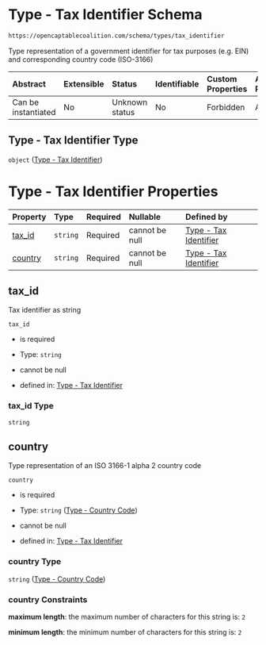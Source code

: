 # Type - Tax Identifier Schema

```txt
https://opencaptablecoalition.com/schema/types/tax_identifier
```

Type representation of a government identifier for tax purposes (e.g. EIN) and corresponding country code (ISO-3166)

| Abstract            | Extensible | Status         | Identifiable | Custom Properties | Additional Properties | Access Restrictions | Defined In                                                                       |
| :------------------ | :--------- | :------------- | :----------- | :---------------- | :-------------------- | :------------------ | :------------------------------------------------------------------------------- |
| Can be instantiated | No         | Unknown status | No           | Forbidden         | Allowed               | none                | [TaxID.schema.json](../../schema/types/TaxID.schema.json "open original schema") |

## Type - Tax Identifier Type

`object` ([Type - Tax Identifier](taxid.md))

# Type - Tax Identifier Properties

| Property            | Type     | Required | Nullable       | Defined by                                                                                                                                           |
| :------------------ | :------- | :------- | :------------- | :--------------------------------------------------------------------------------------------------------------------------------------------------- |
| [tax_id](#tax_id)   | `string` | Required | cannot be null | [Type - Tax Identifier](taxid-properties-tax_id.md "https://opencaptablecoalition.com/schema/types/tax_identifier#/properties/tax_id")               |
| [country](#country) | `string` | Required | cannot be null | [Type - Tax Identifier](address-properties-type---country-code.md "https://opencaptablecoalition.com/schema/types/country_code#/properties/country") |

## tax_id

Tax identifier as string

`tax_id`

*   is required

*   Type: `string`

*   cannot be null

*   defined in: [Type - Tax Identifier](taxid-properties-tax_id.md "https://opencaptablecoalition.com/schema/types/tax_identifier#/properties/tax_id")

### tax_id Type

`string`

## country

Type representation of an ISO 3166-1 alpha 2 country code

`country`

*   is required

*   Type: `string` ([Type - Country Code](address-properties-type---country-code.md))

*   cannot be null

*   defined in: [Type - Tax Identifier](address-properties-type---country-code.md "https://opencaptablecoalition.com/schema/types/country_code#/properties/country")

### country Type

`string` ([Type - Country Code](address-properties-type---country-code.md))

### country Constraints

**maximum length**: the maximum number of characters for this string is: `2`

**minimum length**: the minimum number of characters for this string is: `2`
